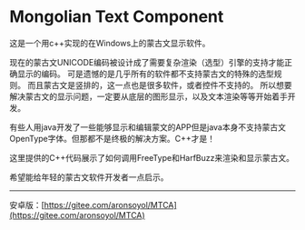 # Mongolian Text Component

这是一个用c++实现的在Windows上的蒙古文显示软件。

现在的蒙古文UNICODE编码被设计成了需要复杂渲染（选型）引擎的支持才能正确显示的编码。
可是遗憾的是几乎所有的软件都不支持蒙古文的特殊的选型规则。
而且蒙古文是竖排的，这一点也是很多软件，或者控件不支持的。
所以想要解决蒙古文的显示问题，一定要从底层的图形显示，以及文本渲染等等开始着手开发。

有些人用java开发了一些能够显示和编辑蒙文的APP但是java本身不支持蒙古文OpenType字体。但那都不是终极的解决方案。C++才是！

这里提供的C++代码展示了如何调用FreeType和HarfBuzz来渲染和显示蒙古文。

希望能给年轻的蒙古文软件开发者一点启示。

***

安卓版：[https://gitee.com/aronsoyol/MTCA](https://gitee.com/aronsoyol/MTCA)